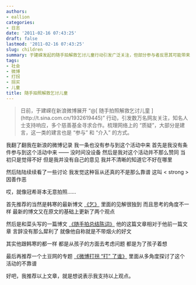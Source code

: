 ```yaml
---
authors:
- eallion
categories:
- 日志
date: '2011-02-16 07:43:25'
draft: false
lastmod: '2011-02-16 07:43:25'
slug: children
summary: 于建嵘发起的随手拍解救乞讨儿童行动引发广泛关注，但部分参与者反思其可能带来因善作恶的后果。韩寒与和菜头的博文从儿童权益角度提出质疑，认为盲目行动可能适得其反。相关讨论强调需更理性地看待社会公益活动，避免情绪化参与。
tags:
- 社会
- 微博
- 打拐
- 拐买
- 儿童
title: 随手拍照解救乞讨儿童
---
```

<blockquote > 日前，于建嵘在新浪微博展开 “@[ 随手拍照解救乞讨儿童 ](http://t.sina.com.cn/1932619445)” 行动，引发数万名网友关注，知名人士支持响应，多个慈善基金寻求合作。梳理网络上的 “质疑”，大部分是建言，这一类的建言也是 “参与” 和 “介入” 的方式。</blockquote > 我翻了翻我在新浪的微博记录
我一条也没有参与到这个活动中来
首先是我没有条件参与到这个活动中来 —— 没时间没设备
然后是我对这个活动并不那么赞同
当初只是觉得不好
但是我并没有自己的意见
我并不清晰的知道它不好在哪里

然后陆陆续续看了一些讨论
我发觉这种盲从还真的不是那么靠谱
这叫 < strong > 因善作恶 </strong>

哎，就像冠希哥本无意拍照……

首先推荐的当然是韩寒的最新博文 [《乞》](http://blog.sina.com.cn/s/blog_4701280b01017hzx.html)
里面的见解很独到
而且思考的角度不一样
最新的博文又在原文的基础上更新了两个观点

然后是和菜头写的一篇博文 [《随手拍总结陈词》](http://www.hecaitou.com/blogs/hecaitou/archives/134520.aspx)
他的这篇文章相对于他前一篇文章
言辞没有那么犀利了
就像他自称就是不带烟火的好文

其实他跟韩寒的都一样
都是从孩子的方面去考虑问题
都是为了孩子着想

最后再推荐一个土豆网的专题 [《微博打拐 “打” 了谁》](http://zone.tudou.com/wbdg/)
里面从多角度探讨了这个活动的不靠谱

好吧，我推荐以上文章，就是想说表示我支持以上观点。